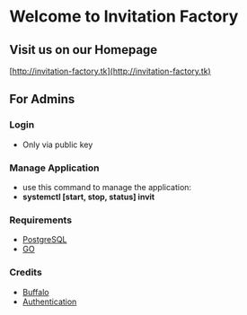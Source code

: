 # Welcome to Invitation Factory

## Visit us on our Homepage

[http://invitation-factory.tk](http://invitation-factory.tk)

## For Admins

### Login

- Only via public key

### Manage Application

- use this command to manage the application:
- **systemctl [start, stop, status] invit**

### Requirements

- [PostgreSQL](https://wiki.ubuntuusers.de/PostgreSQL/)
- [GO](https://golang.org/doc/install?download=go1.11.linux-amd64.tar.gz)

### Credits

- [Buffalo](https://gobuffalo.io/en/docs/installation)
- [Authentication](https://github.com/gobuffalo/buffalo-auth)
